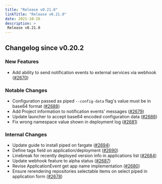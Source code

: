 ```yaml
---
title: "Release v0.21.0"
linkTitle: "Release v0.21.0"
date: 2021-10-26
description: >
 Release v0.21.0
---
```


## Changelog since v0.20.2

### New Features
* Add ability to send notification events to external services via webhook ([#2670](https://github.com/pipe-cd/pipecd/pull/2670))

### Notable Changes
* Configuration passed as piped `--config-data` flag's value must be in base64 format ([#2688](https://github.com/pipe-cd/pipecd/pull/2688))
* Add Project information to notification events' messages ([#2679](https://github.com/pipe-cd/pipecd/pull/2679))
* Update launcher to accept base64 encoded configuration data ([#2686](https://github.com/pipe-cd/pipecd/pull/2686))
* Fix wrong namespace value shown in deployment log ([#2681](https://github.com/pipe-cd/pipecd/pull/2681))

### Internal Changes
* Update guide to install piped on fargate ([#2694](https://github.com/pipe-cd/pipecd/pull/2694))
* Define tags field on application/deployment ([#2690](https://github.com/pipe-cd/pipecd/pull/2690))
* Linebreak for recently deployed version info in applications list ([#2684](https://github.com/pipe-cd/pipecd/pull/2684))
* Update webhook feature to alpha status ([#2687](https://github.com/pipe-cd/pipecd/pull/2687))
* Revise ApplicationEvent get app name implementation ([#2680](https://github.com/pipe-cd/pipecd/pull/2680))
* Ensure rerendering repositories selectable items on select piped in application form ([#2678](https://github.com/pipe-cd/pipecd/pull/2678))
